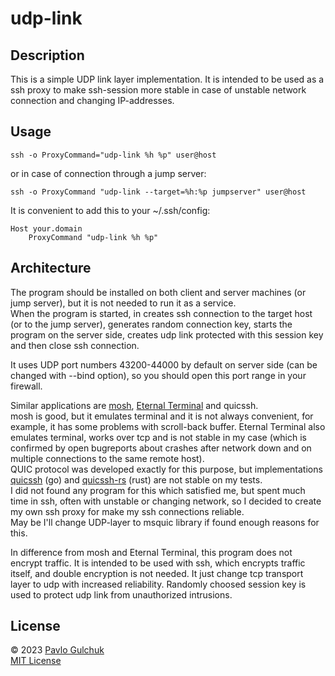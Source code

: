 # udp-link

## Description

This is a simple UDP link layer implementation. It is intended to be used as a ssh proxy to make ssh-session more stable in case of unstable network connection and changing IP-addresses.

## Usage

```
ssh -o ProxyCommand="udp-link %h %p" user@host
```
or in case of connection through a jump server:
```
ssh -o ProxyCommand "udp-link --target=%h:%p jumpserver" user@host
```
It is convenient to add this to your ~/.ssh/config:
```
Host your.domain
    ProxyCommand "udp-link %h %p"
```

## Architecture

The program should be installed on both client and server machines (or jump server), but it is not needed to run it as a service.  
When the program is started, in creates ssh connection to the target host (or to the jump server), generates random connection key, starts the program on the server side, creates udp link protected with this session key and then close ssh connection.

It uses UDP port numbers 43200-44000 by default on server side (can be changed with --bind option), so you should open this port range in your firewall.

Similar applications are [mosh](https://github.com/mobile-shell/mosh), [Eternal Terminal](https://github.com/MisterTea/EternalTerminal) and quicssh.  
mosh is good, but it emulates terminal and it is not always convenient, for example, it has some problems with scroll-back buffer.
Eternal Terminal also emulates terminal, works over tcp and is not stable in my case (which is confirmed by open bugreports about crashes after network down and on multiple connections to the same remote host).  
QUIC protocol was developed exactly for this purpose, but implementations [quicssh](https://github.com/moul/quicssh) (go) and [quicssh-rs](https://github.com/oowl/quicssh-rs) (rust) are not stable on my tests.  
I did not found any program for this which satisfied me, but spent much time in ssh, often with unstable or changing network, so I decided to create my own ssh proxy for make my ssh connections reliable.  
May be I'll change UDP-layer to msquic library if found enough reasons for this.

In difference from mosh and Eternal Terminal, this program does not encrypt traffic. It is intended to be used with ssh, which encrypts traffic itself, and double encryption is not needed. It just change tcp transport layer to udp with increased reliability. Randomly choosed session key is used to protect udp link from unauthorized intrusions.

## License

© 2023 [Pavlo Gulchuk](https://gul.kiev.ua)  
[MIT License](https://github.com/pgul/udp-link/blob/main/LICENSE)
